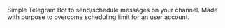 Simple Telegram Bot to send/schedule messages on your channel. Made with purpose to overcome scheduling limit for an user account.
